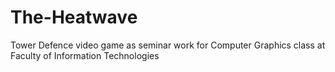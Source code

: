 # The-Heatwave
Tower Defence video game as seminar work for Computer Graphics class at Faculty of Information Technologies
